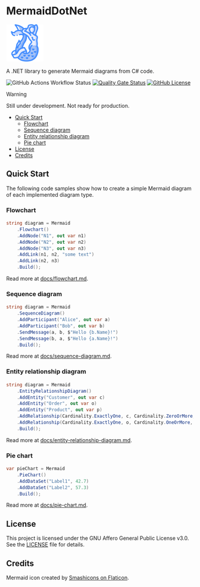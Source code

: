 # MermaidDotNet <!-- omit from toc -->

<img src="./mermaid.png" alt="Mermaid icon" width="100"/>

A .NET library to generate Mermaid diagrams from C# code.

![GitHub Actions Workflow Status](https://img.shields.io/github/actions/workflow/status/FoggyBalrog/MermaidDotNet/main-workflow.yml)
[![Quality Gate Status](https://sonarcloud.io/api/project_badges/measure?project=FoggyBalrog_MermaidDotNet&metric=alert_status)](https://sonarcloud.io/summary/new_code?id=FoggyBalrog_MermaidDotNet)
[![GitHub License](https://img.shields.io/github/license/FoggyBalrog/MermaidDotNet)](LICENSE)

> [!WARNING]  
> Still under development. Not ready for production.

- [Quick Start](#quick-start)
  - [Flowchart](#flowchart)
  - [Sequence diagram](#sequence-diagram)
  - [Entity relationship diagram](#entity-relationship-diagram)
  - [Pie chart](#pie-chart)
- [License](#license)
- [Credits](#credits)

## Quick Start

The following code samples show how to create a simple Mermaid diagram of each implemented diagram type.

### Flowchart

```csharp
string diagram = Mermaid
    .Flowchart()
    .AddNode("N1", out var n1)
    .AddNode("N2", out var n2)
    .AddNode("N3", out var n3)
    .AddLink(n1, n2, "some text")
    .AddLink(n2, n3)
    .Build();
```

Read more at [docs/flowchart.md](docs/flowchart.md).

### Sequence diagram

```csharp
string diagram = Mermaid
    .SequenceDiagram()
    .AddParticipant("Alice", out var a)
    .AddParticipant("Bob", out var b)
    .SendMessage(a, b, $"Hello {b.Name}!")
    .SendMessage(b, a, $"Hello {a.Name}!")
    .Build();
```

Read more at [docs/sequence-diagram.md](docs/sequence-diagram.md).

### Entity relationship diagram

```csharp
string diagram = Mermaid
    .EntityRelationshipDiagram()
    .AddEntity("Customer", out var c)
    .AddEntity("Order", out var o)
    .AddEntity("Product", out var p)
    .AddRelationship(Cardinality.ExactlyOne, c, Cardinality.ZeroOrMore, o, "places")
    .AddRelationship(Cardinality.ExactlyOne, o, Cardinality.OneOrMore, p, "contains")
    .Build();
```

Read more at [docs/entity-relationship-diagram.md](docs/entity-relationship-diagram.md).

### Pie chart

```csharp
var pieChart = Mermaid
    .PieChart()
    .AddDataSet("Label1", 42.7)
    .AddDataSet("Label2", 57.3)
    .Build();
```

Read more at [docs/pie-chart.md](docs/pie-chart.md).

## License

This project is licensed under the GNU Affero General Public License v3.0. See the [LICENSE](LICENSE) file for details.

## Credits

Mermaid icon created by [Smashicons on Flaticon](https://www.flaticon.com/authors/smashicons).